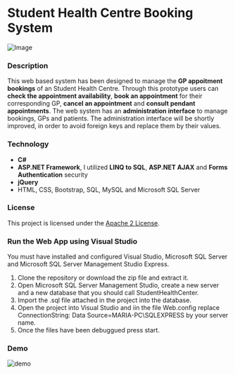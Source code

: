# Student Health Centre Booking System
![Image](https://image.ibb.co/kVic8a/logo.png)

### Description
This web based system has been designed to manage the **GP appoitment bookings** of an Student Health Centre.
Through this prototype users can **check the appointment availability**, **book an appointment** for their corresponding GP, **cancel an appointment** and **consult pendant appointments**.
The web system has an **administration interface** to manage bookings, GPs and patients. The administration interface will be shortly improved, in order to avoid foreign keys and replace them by their values.

### Technology
- **C#**
- **ASP.NET Framework**, I utilized **LINQ to SQL**, **ASP.NET AJAX** and **Forms Authentication** security
- **jQuery**
- HTML, CSS, Bootstrap, SQL, MySQL and Microsoft SQL Server

### License
This project is licensed under the [Apache 2 License](http://www.apache.org/licenses/LICENSE-2.0). 


### Run the Web App using Visual Studio
You must have installed and configured Visual Studio, Microsoft SQL Server and Microsoft SQL Server Management Studio Express.

1. Clone the repository or download the zip file and extract it.
2. Open Microsoft SQL Server Management Studio, create a new server and a new database that you should call StudentHealthCenter.
3. Import the .sql file attached in the project into the database.
4. Open the project into Visual Studio and iin the file Web.config replace ConnectionString: Data Source=MARIA-PC\SQLEXPRESS by your server name.
6. Once the files have been debuggued press start.

### Demo
![demo](https://thumbs.gfycat.com/BlondWearyGrassspider-size_restricted.gif)


